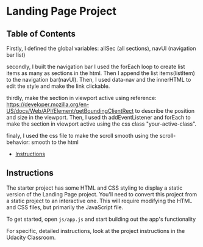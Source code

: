 # Landing Page Project

## Table of Contents

Firstly, I defined the global variables: allSec (all sections), navUl (navigation bar list)

secondly, I built the navigation bar
    I used the forEach loop to create list items as many as sections in the html.
    Then I append the list items(listItem) to the navigation bar(navUl).
    Then, I used data-nav and the innerHTML to edit the style and make the link clickable.

thirdly, make the section in viewport active
    using reference: https://developer.mozilla.org/en-US/docs/Web/API/Element/getBoundingClientRect 
    to describe the position and size in the viewport.
    Then, I used th addEventListener and forEach to make the section in viewport active using the css class "your-active-class".

finaly, I used the css file to make the scroll smooth
    using the scroll-behavior: smooth to the html

* [Instructions](#instructions)

## Instructions

The starter project has some HTML and CSS styling to display a static version of the Landing Page project. You'll need to convert this project from a static project to an interactive one. This will require modifying the HTML and CSS files, but primarily the JavaScript file.

To get started, open `js/app.js` and start building out the app's functionality

For specific, detailed instructions, look at the project instructions in the Udacity Classroom.
